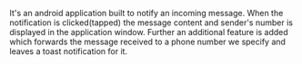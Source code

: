 It's an android application built to notify an incoming message. When the notification is clicked(tapped) the message content and sender's number is displayed in the application window.
Further an additional feature is added which forwards the message received to a phone number we specify and leaves a toast notification for it.
